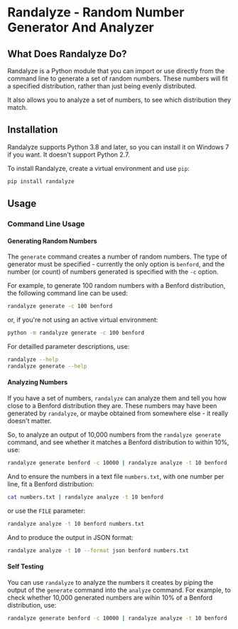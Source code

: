 # Randalyze - Random Number Generator And Analyzer

## What Does Randalyze Do?

Randalyze is a Python module that you can import or use directly from the command line to generate a set of random numbers. These numbers will fit a specified distribution, rather than just being evenly distributed.

It also allows you to analyze a set of numbers, to see which distribution they match.

## Installation

Randalyze supports Python 3.8 and later, so you can install it on Windows 7 if you want. It doesn't support Python 2.7.

To install Randalyze, create a virtual environment and use `pip`:

```bash
pip install randalyze
```

## Usage

### Command Line Usage

#### Generating Random Numbers

The `generate` command creates a number of random numbers. The type of generator must be specified - currently the only option is `benford`, and the number (or count) of numbers generated is specified with the `-c` option.

For example, to generate 100 random numbers with a Benford distribution, the following command line can be used:

```bash
randalyze generate -c 100 benford
```

or, if you're not using an active virtual environment:

```bash
python -m randalyze generate -c 100 benford
```

For detailled parameter descriptions, use:

```bash
randalyze --help
randalyze generate --help
```

#### Analyzing Numbers

If you have a set of numbers, `randalyze` can analyze them and tell you how close to a Benford distribution they are. These numbers may have been generated by `randalyze`, or maybe obtained from somewhere else - it really doesn't matter.

So, to analyze an output of 10,000 numbers from the `randalyze generate` command, and see whether it matches a Benford distribution to within 10%, use:

```bash
randalyze generate benford -c 10000 | randalyze analyze -t 10 benford
```

And to ensure the numbers in a text file `numbers.txt`, with one number per line, fit a Benford distribution:

```bash
cat numbers.txt | randalyze analyze -t 10 benford
```

or use the `FILE` parameter:

```bash
randalyze analyze -t 10 benford numbers.txt
```

And to produce the output in JSON format:

```bash
randalyze analyze -t 10 --format json benford numbers.txt
```

#### Self Testing

You can use `randalyze` to analyze the numbers it creates by piping the output of the `generate` command into the `analyze` command. For example, to check whether 10,000 generated numbers are wihin 10% of a Benford distribution, use:

```bash
randalyze generate benford -c 10000 | randalyze analyze -t 10 benford
```
